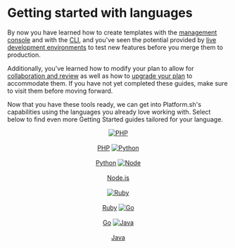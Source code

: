 
# Getting started with languages

By now you have learned how to create templates with the [management console](/gettingstarted/first-project.md) and with the [CLI](/gettingstarted/next-steps/cli/start.md), and you've seen the potential provided by [live development environments](/gettingstarted/next-steps/dev-envs/start.md) to test new features before you merge them to production. 

Additionally, you've learned how to modify your plan to allow for [collaboration and review](/gettingstarted/next-steps/access/start.md) as well as how to [upgrade your plan](/gettingstarted/next-steps/modify-plan/start.md) to accommodate them. If you have not yet completed these guides, make sure to visit them before moving forward.

Now that you have these tools ready, we can get into Platform.sh's capabilities using the languages you already love working with. Select below to find even more Getting Started guides tailored for your language.

<html>
<head>
<link rel="stylesheet" href="/styles/styles.css">
</head>
<body>

<center>
<a href="/gettingstarted/languages/php.html" class="buttongen lang"><img src="/images/technologies/php.svg" alt="PHP"></br></br>PHP</a>
<a href="/gettingstarted/languages/python.html" class="buttongen lang"><img src="/images/technologies/python.svg" alt="Python"></br></br>Python</a>
<a href="/gettingstarted/languages/nodejs.html" class="buttongen lang"><img src="/images/technologies/node.svg" alt="Node"></br></br>Node.js</a>
</br></br>
<a href="/gettingstarted/languages/ruby.html" class="buttongen lang"><img src="/images/technologies/ruby.svg" alt="Ruby"></br></br>Ruby</a>
<a href="/gettingstarted/languages/golang.html" class="buttongen lang"><img src="/images/technologies/go.svg" alt="Go"></br></br>Go</a>
<a href="/gettingstarted/languages/java.html" class="buttongen lang"><img src="/images/technologies/java.svg" alt="Java"></br></br>Java</a>
</center>
</br></br>

</body>
</html>
